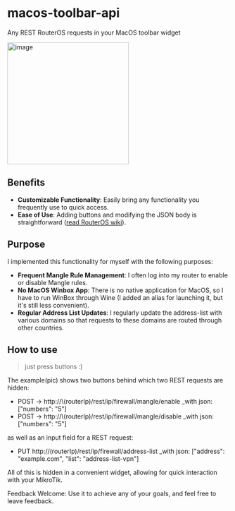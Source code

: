 # macos-toolbar-api
Any REST RouterOS requests in your MacOS toolbar widget

<img width="276" alt="image" src="https://github.com/user-attachments/assets/bc2f9e4a-b6c9-49a8-af2c-ba61523908b4">

## Benefits

- **Customizable Functionality**: Easily bring any functionality you frequently use to quick access.
- **Ease of Use**: Adding buttons and modifying the JSON body is straightforward (<a href="https://help.mikrotik.com/docs/display/ROS/REST+API">read RouterOS wiki</a>).


## Purpose

I implemented this functionality for myself with the following purposes:

- **Frequent Mangle Rule Management**: I often log into my router to enable or disable Mangle rules.
- **No MacOS Winbox App**: There is no native application for MacOS, so I have to run WinBox through Wine (I added an alias for launching it, but it's still less convenient).
- **Regular Address List Updates**: I regularly update the address-list with various domains so that requests to these domains are routed through other countries.


## How to use

> just press buttons :)


The example(pic) shows two buttons behind which two REST requests are hidden:
- POST -> http://\\(routerIp)/rest/ip/firewall/mangle/enable _with json: ["numbers": "5"]
- POST -> http://\\(routerIp)/rest/ip/firewall/mangle/disable _with json: ["numbers": "5"]

as well as an input field for a REST request:
- PUT http://(routerIp)/rest/ip/firewall/address-list _with json: ["address": "example.com", "list": "address-list-vpn"]

All of this is hidden in a convenient widget, allowing for quick interaction with your MikroTik.

Feedback Welcome: Use it to achieve any of your goals, and feel free to leave feedback.


